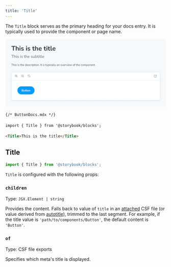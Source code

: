 ```yaml
---
title: 'Title'
---
```


<YouTubeCallout id="uAA1JvLcl-w" title="Avoid Documentation Nightmares with Storybook's Title Doc Block" params='start=57' />

The `Title` block serves as the primary heading for your docs entry. It is typically used to provide the component or page name.

![Screenshot of Title block](./doc-block-title-subtitle-description.png)

<!-- prettier-ignore-start -->
```md
{/* ButtonDocs.mdx */}

import { Title } from '@storybook/blocks';

<Title>This is the title</Title>
```
<!-- prettier-ignore-end -->

## Title

```js
import { Title } from '@storybook/blocks';
```

`Title` is configured with the following props:

### `children`

Type: `JSX.Element | string`

Provides the content. Falls back to value of `title` in an [attached](./doc-block-meta.md#attached-vs-unattached) CSF file (or value derived from [autotitle](../configure/sidebar-and-urls.md#csf-30-auto-titles)), trimmed to the last segment. For example, if the title value is `'path/to/components/Button'`, the default content is `'Button'`.

### `of`

Type: CSF file exports

Specifies which meta's title is displayed.

